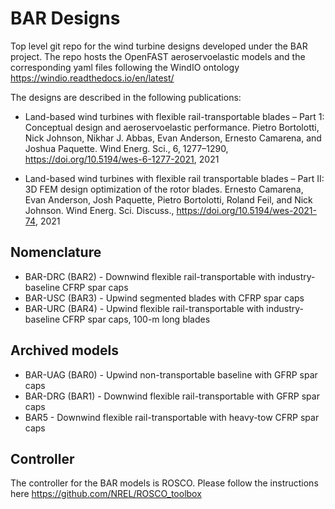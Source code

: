 # BAR Designs
Top level git repo for the wind turbine designs developed under the BAR project. The repo hosts the OpenFAST aeroservoelastic models and the corresponding yaml files following the WindIO ontology https://windio.readthedocs.io/en/latest/

The designs are described in the following publications:

* Land-based wind turbines with flexible rail-transportable blades – Part 1: Conceptual design and aeroservoelastic performance. Pietro Bortolotti, Nick Johnson, Nikhar J. Abbas, Evan Anderson, Ernesto Camarena, and Joshua Paquette. Wind Energ. Sci., 6, 1277–1290, https://doi.org/10.5194/wes-6-1277-2021, 2021

* Land-based wind turbines with flexible rail transportable blades – Part II: 3D FEM design optimization of the rotor blades. Ernesto Camarena, Evan Anderson, Josh Paquette, Pietro Bortolotti, Roland Feil, and Nick Johnson. Wind Energ. Sci. Discuss., https://doi.org/10.5194/wes-2021-74, 2021

## Nomenclature
* BAR-DRC (BAR2) - Downwind flexible rail-transportable with industry-baseline CFRP spar caps
* BAR-USC (BAR3) - Upwind segmented blades with CFRP spar caps
* BAR-URC (BAR4) - Upwind flexible rail-transportable with industry-baseline CFRP spar caps, 100-m long blades 

## Archived models
* BAR-UAG (BAR0) - Upwind non-transportable baseline with GFRP spar caps
* BAR-DRG (BAR1) - Downwind flexible rail-transportable with GFRP spar caps
* BAR5 - Downwind flexible rail-transportable with heavy-tow CFRP spar caps

## Controller
The controller for the BAR models is ROSCO. Please follow the instructions here 
https://github.com/NREL/ROSCO_toolbox